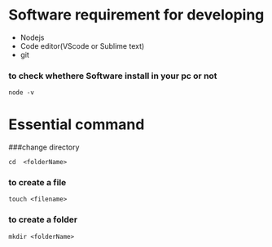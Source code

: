 # Software requirement for developing 

* Nodejs
* Code editor(VScode or Sublime text)
* git 
### to check whethere Software install in your pc or not 
~~~
node -v
~~~

# Essential command

###change directory
~~~
cd  <folderName>
~~~
### to create a file
~~~
touch <filename>
~~~

### to create a folder
~~~
mkdir <folderName>
~~~

